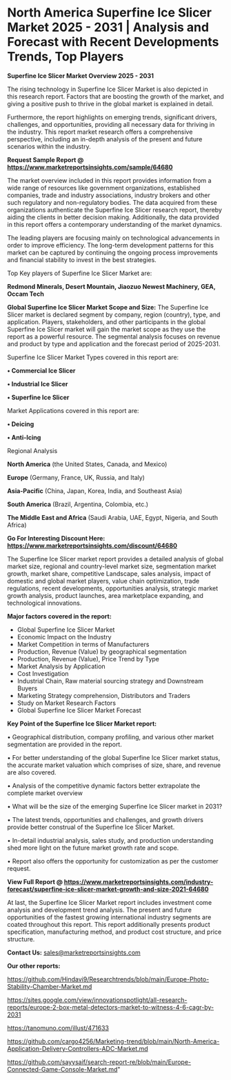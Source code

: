 # North America Superfine Ice Slicer Market 2025 - 2031 | Analysis and Forecast with Recent Developments Trends, Top Players

<Strong> Superfine Ice Slicer Market Overview 2025 - 2031</strong>

The rising technology in Superfine Ice Slicer Market is also depicted in this research report. Factors that are boosting the growth of the market, and giving a positive push to thrive in the global market is explained in detail.

Furthermore, the report highlights on emerging trends, significant drivers, challenges, and opportunities, providing all necessary data for thriving in the industry. This report market research offers a comprehensive perspective, including an in-depth analysis of the present and future scenarios within the industry.

<strong>Request Sample Report @ <a href=https://www.marketreportsinsights.com/sample/64680>https://www.marketreportsinsights.com/sample/64680</a></strong>

The market overview included in this report provides information from a wide range of resources like government organizations, established companies, trade and industry associations, industry brokers and other such regulatory and non-regulatory bodies. The data acquired from these organizations authenticate the Superfine Ice Slicer research report, thereby aiding the clients in better decision making. Additionally, the data provided in this report offers a contemporary understanding of the market dynamics.

The leading players are focusing mainly on technological advancements in order to improve efficiency. The long-term development patterns for this market can be captured by continuing the ongoing process improvements and financial stability to invest in the best strategies.

Top Key players of Superfine Ice Slicer Market are:

<strong>Redmond Minerals, Desert Mountain, Jiaozuo Newest Machinery, GEA, Occam Tech</strong>

<strong><b>Global Superfine Ice Slicer Market Scope and Size:</b></strong>
The Superfine Ice Slicer market is declared segment by company, region (country), type, and application. Players, stakeholders, and other participants in the global Superfine Ice Slicer market will gain the market scope as they use the report as a powerful resource. The segmental analysis focuses on revenue and product by type and application and the forecast period of 2025-2031.

Superfine Ice Slicer Market Types covered in this report are:

<strong>• Commercial Ice Slicer

• Industrial Ice Slicer

• Superfine Ice Slicer</strong>

Market Applications covered in this report are:

<strong>• Deicing

• Anti-Icing</strong> 

Regional Analysis

<strong>North America</strong> (the United States, Canada, and Mexico)

<strong>Europe</strong> (Germany, France, UK, Russia, and Italy)

<strong>Asia-Pacific</strong> (China, Japan, Korea, India, and Southeast Asia)

<strong>South America</strong> (Brazil, Argentina, Colombia, etc.)

<strong>The Middle East and Africa</strong> (Saudi Arabia, UAE, Egypt, Nigeria, and South Africa)

<strong>Go For Interesting Discount Here: <a href=https://www.marketreportsinsights.com/discount/64680>https://www.marketreportsinsights.com/discount/64680</a></strong>

The Superfine Ice Slicer market report provides a detailed analysis of global market size, regional and country-level market size, segmentation market growth, market share, competitive Landscape, sales analysis, impact of domestic and global market players, value chain optimization, trade regulations, recent developments, opportunities analysis, strategic market growth analysis, product launches, area marketplace expanding, and technological innovations.

<strong><b>Major factors covered in the report:</b></strong>
<ul>
  <li>Global Superfine Ice Slicer Market </li>
  <li>Economic Impact on the Industry</li>
  <li>Market Competition in terms of Manufacturers</li>
  <li>Production, Revenue (Value) by geographical segmentation</li>
  <li>Production, Revenue (Value), Price Trend by Type</li>
  <li>Market Analysis by Application</li>
  <li>Cost Investigation</li>
  <li>Industrial Chain, Raw material sourcing strategy and Downstream Buyers</li>
  <li>Marketing Strategy comprehension, Distributors and Traders</li>
  <li>Study on Market Research Factors</li>
  <li>Global Superfine Ice Slicer Market Forecast</li>
</ul>

<strong><b>Key Point of the Superfine Ice Slicer Market report:</b></strong>

• Geographical distribution, company profiling, and various other market segmentation are provided in the report.

• For better understanding of the global Superfine Ice Slicer market status, the accurate market valuation which comprises of size, share, and revenue are also covered.

• Analysis of the competitive dynamic factors better extrapolate the complete market overview

• What will be the size of the emerging Superfine Ice Slicer market in 2031?

• The latest trends, opportunities and challenges, and growth drivers provide better construal of the Superfine Ice Slicer Market.

• In-detail industrial analysis, sales study, and production understanding shed more light on the future market growth rate and scope.

• Report also offers the opportunity for customization as per the customer request.

<strong><b>View Full Report @ <a href=https://www.marketreportsinsights.com/industry-forecast/superfine-ice-slicer-market-growth-and-size-2021-64680>https://www.marketreportsinsights.com/industry-forecast/superfine-ice-slicer-market-growth-and-size-2021-64680</a></b></strong>


At last, the Superfine Ice Slicer Market report includes investment come analysis and development trend analysis. The present and future opportunities of the fastest growing international industry segments are coated throughout this report. This report additionally presents product specification, manufacturing method, and product cost structure, and price structure.

<strong>Contact Us:</strong>
sales@marketreportsinsights.com

<strong>Our other reports:</strong>

<a href=https://github.com/Hindavi9/Researchtrends/blob/main/Europe-Photo-Stability-Chamber-Market.md>https://github.com/Hindavi9/Researchtrends/blob/main/Europe-Photo-Stability-Chamber-Market.md</a>

<a href=https://sites.google.com/view/innovationspotlight/all-research-reports/europe-2-box-metal-detectors-market-to-witness-4-6-cagr-by-2031>https://sites.google.com/view/innovationspotlight/all-research-reports/europe-2-box-metal-detectors-market-to-witness-4-6-cagr-by-2031</a>

<a href=https://tanomuno.com/illust/471633>https://tanomuno.com/illust/471633</a>

<a href=https://github.com/cargo4256/Marketing-trend/blob/main/North-America-Application-Delivery-Controllers-ADC-Market.md>https://github.com/cargo4256/Marketing-trend/blob/main/North-America-Application-Delivery-Controllers-ADC-Market.md</a>

<a href=https://github.com/sayysaif/search-report-re/blob/main/Europe-Connected-Game-Console-Market.md>https://github.com/sayysaif/search-report-re/blob/main/Europe-Connected-Game-Console-Market.md</a>"

